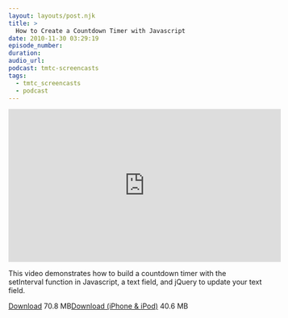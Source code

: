 ```yaml
---
layout: layouts/post.njk
title: >
  How to Create a Countdown Timer with Javascript
date: 2010-11-30 03:29:19
episode_number:
duration:
audio_url:
podcast: tmtc-screencasts
tags:
  - tmtc_screencasts
  - podcast
---
```


<iframe src="http://player.vimeo.com/video/17220048?title=0&amp;byline=0&amp;portrait=0" width="540" height="304" frameborder="0"></iframe>

This video demonstrates how to build a countdown timer with the setInterval function in Javascript, a text field, and jQuery to update your text field.

[Download](http://traffic.libsyn.com/tmtc/CountdownTimer.m4v) 70.8 MB[Download (iPhone & iPod)](http://traffic.libsyn.com/tmtc/CountdownTimer_-_iPhone.m4v) 40.6 MB
